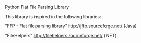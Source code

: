 Python Flat  File Parsing Library


This library is inspired in the following libraries: 

"FFP - Flat file parsing library" http://jffp.sourceforge.net/        (Java)

"FileHelpers"                     http://filehelpers.sourceforge.net/ (.NET)

